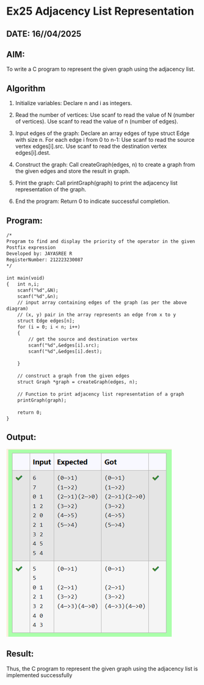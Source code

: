 # Ex25 Adjacency List Representation
## DATE: 16//04/2025
## AIM:
To write a C program to represent the given graph using the adjacency list.

## Algorithm
1. Initialize variables:
    Declare n and i as integers.

2. Read the number of vertices:
       Use scanf to read the value of N (number of vertices).
       Use scanf to read the value of n (number of edges).
3. Input edges of the graph:
       Declare an array edges of type struct Edge with size n.
       For each edge i from 0 to n-1:
            Use scanf to read the source vertex edges[i].src.
            Use scanf to read the destination vertex edges[i].dest.
4. Construct the graph:
      Call createGraph(edges, n) to create a graph from the given edges and store the result in graph.
5. Print the graph:
    Call printGraph(graph) to print the adjacency list representation of the graph.
6. End the program:
       Return 0 to indicate successful completion.
## Program:
```
/*
Program to find and display the priority of the operator in the given Postfix expression
Developed by: JAYASREE R
RegisterNumber: 212223230087 
*/

int main(void)
{   int n,i;
    scanf("%d",&N);
    scanf("%d",&n);
    // input array containing edges of the graph (as per the above diagram)
    // (x, y) pair in the array represents an edge from x to y
    struct Edge edges[n];
    for (i = 0; i < n; i++)
    {
        // get the source and destination vertex
        scanf("%d",&edges[i].src);
        scanf("%d",&edges[i].dest);
      
    }
   
    // construct a graph from the given edges
    struct Graph *graph = createGraph(edges, n);
 
    // Function to print adjacency list representation of a graph
    printGraph(graph);
 
    return 0;
}

```

## Output:

![alt text](image-4.png)

## Result:
Thus, the C program to represent the given graph using the adjacency list is implemented successfully
